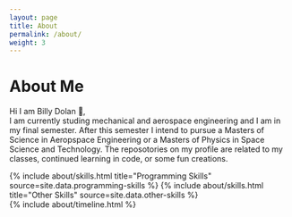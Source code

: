 ```yaml
---
layout: page
title: About
permalink: /about/
weight: 3
---
```


# **About Me**

Hi I am Billy Dolan :wave:,<br>
I am currently studing mechanical and aerospace engineering and I am in my final semester. After this semester I intend to pursue a Masters of Science in Aeropspace Engineering or a Masters of Physics in Space Science and Technology. The reposotories on my profile are related to my classes, continued learning in code, or some fun creations.

<div class="row">
{% include about/skills.html title="Programming Skills" source=site.data.programming-skills %}
{% include about/skills.html title="Other Skills" source=site.data.other-skills %}
</div>

<div class="row">
{% include about/timeline.html %}
</div>
